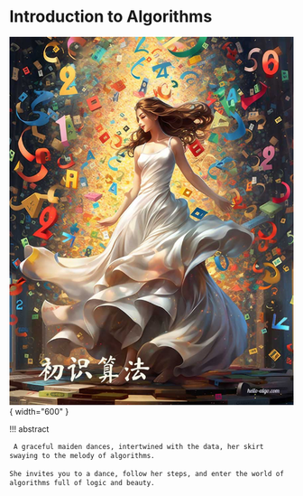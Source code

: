 # Introduction to Algorithms

<div class="center-table" markdown>

![A first look at the algorithm](../assets/covers/chapter_introduction.jpg){ width="600" }

</div>

!!! abstract

     A graceful maiden dances, intertwined with the data, her skirt swaying to the melody of algorithms.
   
    She invites you to a dance, follow her steps, and enter the world of algorithms full of logic and beauty.
